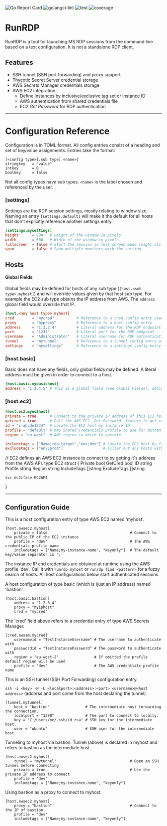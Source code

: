 ![Go Report Card](https://goreportcard.com/badge/github.com/danhale-git/runrdp)
![golangci-lint](https://github.com/danhale-git/runrdp/actions/workflows/golangci-lint.yaml/badge.svg)
![test](https://github.com/danhale-git/craft/actions/workflows/go-test.yaml/badge.svg)
![coverage](https://img.shields.io/badge/coverage-72.4%25-yellow)

# RunRDP

RunRDP is a tool for launching MS RDP sessions from the command line based on a text configuration. It is not a standalone RDP client.

## Features
* SSH tunnel (SSH port forwarding) and proxy support
* Thycotic Secret Server credential storage
* AWS Secrets Manager credentials storage
* AWS EC2 integration
    * Define instances by inclusive/exclusive tag set or instance ID
    * AWS authentication from shared credentials file
    * EC2 _Get Password_ for RDP authentication
-------
# Configuration Reference

Configuration is in TOML format. All config entries consist of a heading and set of key/value assignments.
Entries take the format:
```
[<config type>[.sub type].<name>]
stringkey   = "value"
intkey      = 0
boolkey     = false
```

Not all config types have sub types. `<name>` is the label chosen and referenced by the user.

### [settings]
Settings are the RDP session settings, mostly relating to window size. Naming an entry `[settings.default]` will make it the default for all hosts that don't explicitly reference another settings entry.
```toml
[settings.mysettings]
height      = 800   # Height of the window in pixels
width       = 600   # Width of the window in pixels
fullscreen  = false # Start the session in full-screen mode (might still start in full-screen if false)
span        = false # Span multiple monitors with the setting
```

## Hosts

#### Global Fields
Global fields may be defined for hosts of any sub type (`[host.<sub type>.myhost]`) and will override values given by that host sub type. For example the EC2 sub type obtains the IP address from AWS. The `address` global field would override that IP. 
```toml
[host.<any host type>.myhost]
cred        = "mycred"          # Reference to a cred config entry used to authenticate (e.g. [cred.thycotic.mycred])
proxy       = "myproxy"         # Reference to a host config entry
address     = "1.2.3.4"         # Literal address for the RDP endpoint
port        = "1234"            # Literal port for the RDP endpoint
username    = "Administrator"   # Literal username for RDP authentication
tunnel      = "mytunnel"        # Reference to a tunnel config entry used to start an SSH tunnel (e.g. [cred.tunnel.mytunnel])
settings    = "mysettings"      # Reference to a settings config entry to define RDP settings (e.g. [settings.mysettings])
```

### [host.basic]
Basic does not have any fields, only global fields may be defined. A literal address must be given in order to connect to a host.
```toml
[host.basic.mybasichost]
address = "1.3.4.5" # This is a global field (see Global Fields), defined here as an example
```

### [host.ec2]

```toml
[host.ec2.myec2host]
private = true      # Connect to the private IP address of this EC2 host
getcred = true      # Call the AWS EC2 _Get Password_ feature to get credentials for RDP authentication
id = "i-abcde1234"  # Locate the EC2 host by instance ID
profile = "default" # AWS Shared Credentials profile to use for authentication
region = "eu-west"  # AWS region in which to operate

includetags = ["Name;rdp-target","env;dev"] # Locate the EC2 host by filtering for these tags
excludetags = ["env;prod"]                  # Filter out any hosts with these tags
```



// EC2 defines an AWS EC2 instance to connect to by getting it's address from the AWS API.
type EC2 struct {
Private     bool
GetCred     bool
ID          string
Profile     string
Region      string
IncludeTags []string
ExcludeTags []string

	svc ec2iface.EC2API
}

_______
## Configuration Guide

This is a host configuration entry of type AWS EC2 named 'myhost'.

    [host.awsec2.myhost]
        private = false                                     # Connect to the public IP of the EC2 instance
        profile = "dev"                                     # The AWS credentials profile name
        includetags = ["Name;my-instance-name", "keyonly"]  # The default key/value separator is ';'
        
The instance IP and credentials are obtained at runtime using the AWS profile 'dev'.
Call it with `runrdp myhost` or `runrdp find <pattern>` for a fuzzy search of hosts.
All host configurations below start authenticated sessions.

A host configuration of type basic (which is )just an IP address) named 'bastion'.

    [host.basic.bastion]
        address = "1.2.3.4"
        proxy = "myiphost"
        cred = "mycred"
        
The 'cred' field above refers to a credential entry of type AWS Secrets Manager.
        
    [cred.awssm.mycred]
        usernameid = "TestInstanceUsername" # The username to authenticate with
        passwordid = "TestInstancePassword" # The password to authenticate with
        region = "eu-west-2"                # If omitted the profile default region will be used
        profile = "dev"                     # The AWS credentials profile name
        
This is an SSH tunnel (SSH Port Forwarding) configuration entry.

`ssh -i <key> -N -L <localport>:<address>:<port> <username>@<host address>`
(address and port come from the host declaring the tunnel)

    [tunnel.mytunnel]
        host = "bastion"                # The intermediate host forwarding the connection.
        localport = "3390"              # The port to connect to locally.
        key = "C:/Users/me/.ssh/id_rsa" # SSH key for the intermediate host.
        user = "ubuntu"                 # SSH user for the intermediate host.

Tunneling to myhost via bastion. Tunnel (above) is declared in myhost and refers to bastion as the intermediate host.

    [host.awsec2.myhost]
        tunnel = "mytunnel"                                 # Open an SSH tunnel before connecting 
        private = true                                      # Use the private IP address to connect
        profile = "dev"
        includetags = ["Name;my-instance-name", "keyonly"]
        
Using bastion as a proxy to connect to myhost.
        
    [host.awsec2.myhost]
        proxy = "bastion"                                   # Connect to the IP of bastion
        profile = "dev"
        includetags = ["Name;my-instance-name", "keyonly"]
